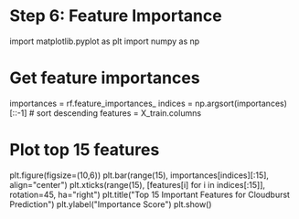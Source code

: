 # Step 6: Feature Importance

import matplotlib.pyplot as plt
import numpy as np

# Get feature importances
importances = rf.feature_importances_
indices = np.argsort(importances)[::-1]   # sort descending
features = X_train.columns

# Plot top 15 features
plt.figure(figsize=(10,6))
plt.bar(range(15), importances[indices][:15], align="center")
plt.xticks(range(15), [features[i] for i in indices[:15]], rotation=45, ha="right")
plt.title("Top 15 Important Features for Cloudburst Prediction")
plt.ylabel("Importance Score")
plt.show()
